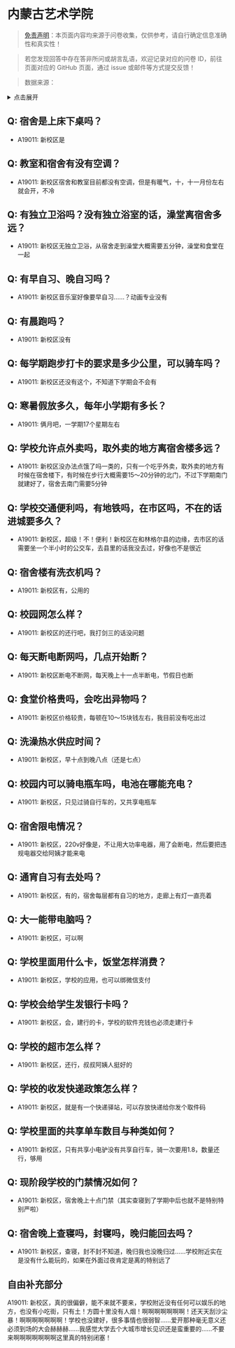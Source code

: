 # 内蒙古艺术学院

> [免责声明](https://colleges.chat/#_3)：本页面内容均来源于问卷收集，仅供参考，请自行确定信息准确性和真实性！

> 若您发现回答中存在答非所问或胡言乱语，欢迎记录对应的问卷 ID，前往页面对应的 GitHub 页面，通过 issue 或邮件等方式提交反馈！

> 数据来源：

<details><summary>点击展开</summary>
<ul>
<li>A19011: 2218971862@qq.com (2023 年 06 月)</li>
</ul>
</details>

## Q: 宿舍是上床下桌吗？

- A19011: 新校区是

## Q: 教室和宿舍有没有空调？

- A19011: 新校区宿舍和教室目前都没有空调，但是有暖气，十，十一月份左右就会开，不冷

## Q: 有独立卫浴吗？没有独立浴室的话，澡堂离宿舍多远？

- A19011: 新校区无独立卫浴，从宿舍走到澡堂大概需要五分钟，澡堂和食堂在一起

## Q: 有早自习、晚自习吗？

- A19011: 新校区音乐室好像要早自习……？动画专业没有

## Q: 有晨跑吗？

- A19011: 新校区没有

## Q: 每学期跑步打卡的要求是多少公里，可以骑车吗？

- A19011: 新校区还没有这个，不知道下学期会不会有

## Q: 寒暑假放多久，每年小学期有多长？

- A19011: 俩月吧，一学期17个星期左右

## Q: 学校允许点外卖吗，取外卖的地方离宿舍楼多远？

- A19011: 新校区没办法点饿了吗一类的，只有一个吃乎外卖，取外卖的地方有时候在宿舍楼下，有时候在步行大概需要15～20分钟的北门，不过下学期南门就建好了，宿舍去南门需要5分钟

## Q: 学校交通便利吗，有地铁吗，在市区吗，不在的话进城要多久？

- A19011: 新校区，超级！不！便利！新校区在和林格尔县的边缘，去市区的话需要坐一个半小时的公交车，去县里的话我没去过，好像也不是很近

## Q: 宿舍楼有洗衣机吗？

- A19011: 新校区有，公用的

## Q: 校园网怎么样？

- A19011: 新校区的还行吧，我打剑三的话没问题

## Q: 每天断电断网吗，几点开始断？

- A19011: 新校区断电不断网，每天晚上十一点半断电，节假日也断

## Q: 食堂价格贵吗，会吃出异物吗？

- A19011: 新校区价格较贵，每顿在10～15块钱左右，我目前没有吃出过

## Q: 洗澡热水供应时间？

- A19011: 新校区，早十点到晚八点（还是七点）

## Q: 校园内可以骑电瓶车吗，电池在哪能充电？

- A19011: 新校区，只见过骑自行车的，又共享电瓶车

## Q: 宿舍限电情况？

- A19011: 新校区，220v好像是，不让用大功率电器，用了会断电，然后要把违规电器交给阿姨才能来电

## Q: 通宵自习有去处吗？

- A19011: 新校区，有的，宿舍每层都有自习的地方，走廊上有灯一直亮着

## Q: 大一能带电脑吗？

- A19011: 新校区，可以啊

## Q: 学校里面用什么卡，饭堂怎样消费？

- A19011: 新校区，学校的应用，也可以绑微信支付

## Q: 学校会给学生发银行卡吗？

- A19011: 新校区，会，建行的卡，学校的软件充钱也必须走建行卡

## Q: 学校的超市怎么样？

- A19011: 新校区，还行，叔叔阿姨人挺好的

## Q: 学校的收发快递政策怎么样？

- A19011: 新校区，就是有一个快递驿站，可以存放快递给你发个取件码

## Q: 学校里面的共享单车数目与种类如何？

- A19011: 新校区，只有共享小电驴没有共享自行车，骑一次要用1.8，数量还行，够用

## Q: 现阶段学校的门禁情况如何？

- A19011: 新校区，宿舍晚上十点门禁（其实查寝到了学期中后也就不是特别特别严啦）

## Q: 宿舍晚上查寝吗，封寝吗，晚归能回去吗？

- A19011: 新校区，查寝，封不封不知道，晚归我也没晚归过……学校附近实在是没有什么能玩的，如果在外面过夜肯定是离的特别远了

## 自由补充部分

A19011: 新校区，真的很偏僻，能不来就不要来，学校附近没有任何可以娱乐的地方，也没有小吃街，只有土！方圆十里没有人烟！啊啊啊啊啊啊啊！还天天刮沙尘暴！啊啊啊啊啊啊啊！学校也没建好，很多事情也很弱智……爱开那种毫无意义还必须到场的大会赫赫赫……我感觉大学去个大城市增长见识还是蛮重要的……不要来啊啊啊啊啊啊啊这里真的特别闭塞！